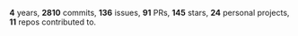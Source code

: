 **4** years, **2810** commits, **136** issues, **91** PRs, **145** stars, **24** personal projects, **11** repos contributed to.
